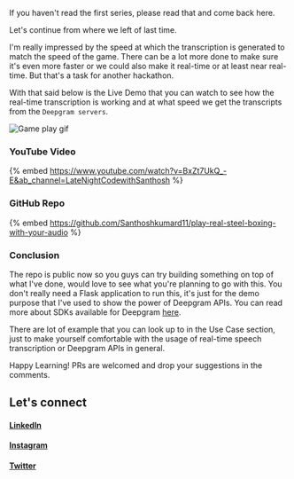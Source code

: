 If you haven't read the first series, please read that and come back here.

Let's continue from where we left of last time.

I'm really impressed by the speed at which the transcription is generated to match the speed of the game.
There can be a lot more done to make sure it's even more faster or we could also make it real-time or at least near real-time. But that's a task for another hackathon.

With that said below is the Live Demo that you can watch to see how the real-time transcription is working and at what speed we get the transcripts from the `Deepgram servers`.

![Game play gif](https://dev-to-uploads.s3.amazonaws.com/uploads/articles/f4j87bngddl9jaw0cxjd.gif)

### YouTube Video

{% embed https://www.youtube.com/watch?v=BxZt7UkQ_-E&ab_channel=LateNightCodewithSanthosh %}


### GitHub Repo

{% embed https://github.com/Santhoshkumard11/play-real-steel-boxing-with-your-audio %}


### Conclusion
The repo is public now so you guys can try building something on top of what I've done, would love to see what you're planning to go with this.
You don't really need a Flask application to run this, it's just for the demo purpose that I've used to show the power of Deepgram APIs.
You can read more about SDKs available for Deepgram [here](https://developers.deepgram.com/).

There are lot of example that you can look up to in the Use Case section, just to make yourself comfortable with the usage of real-time speech transcription or Deepgram APIs in general.

Happy Learning!
PRs are welcomed and drop your suggestions in the comments.


## Let's connect
#### [LinkedIn](https://linkedin.com/in/santhosh-kumard)

#### [Instagram](https://www.instagram.com/santhoshgoku)

#### [Twitter](https://twitter.com/sandy_codes_py)
